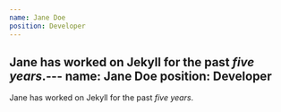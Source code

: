 ```yaml
---
name: Jane Doe
position: Developer
---
```

Jane has worked on Jekyll for the past *five years*.---
name: Jane Doe
position: Developer
---
Jane has worked on Jekyll for the past *five years*.